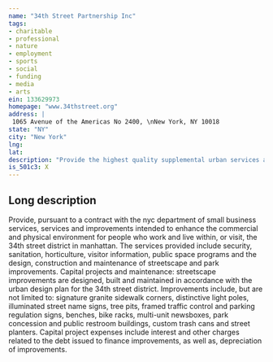 ```yaml
---
name: "34th Street Partnership Inc"
tags:
- charitable
- professional
- nature
- employment
- sports
- social
- funding
- media
- arts
ein: 133629973
homepage: "www.34thstreet.org"
address: |
 1065 Avenue of the Americas No 2400, \nNew York, NY 10018
state: "NY"
city: "New York"
lng: 
lat: 
description: "Provide the highest quality supplemental urban services and streetscape improvements, including: security, sanitation, horticulture, visitor information, management of public parks and pedestrian plazas at herald and greeley squares and the design, construction and maintenance of streetscape and park improvements. "
is_501c3: X
---
```


## Long description

Provide, pursuant to a contract with the nyc department of small business services, services and improvements intended to enhance the commercial and physical environment for people who work and live within, or visit, the 34th street district in manhattan. The services provided include security, sanitation, horticulture, visitor information, public space programs and the design, construction and maintenance of streetscape and park improvements. Capital projects and maintenance: streetscape improvements are designed, built and maintained in accordance with the urban design plan for the 34th street district. Improvements include, but are not limited to: signature granite sidewalk corners, distinctive light poles, illuminated street name signs, tree pits, framed traffic control and parking regulation signs, benches, bike racks, multi-unit newsboxes, park concession and public restroom buildings, custom trash cans and street planters. Capital project expenses include interest and other charges related to the debt issued to finance improvements, as well as, depreciation of improvements. 

